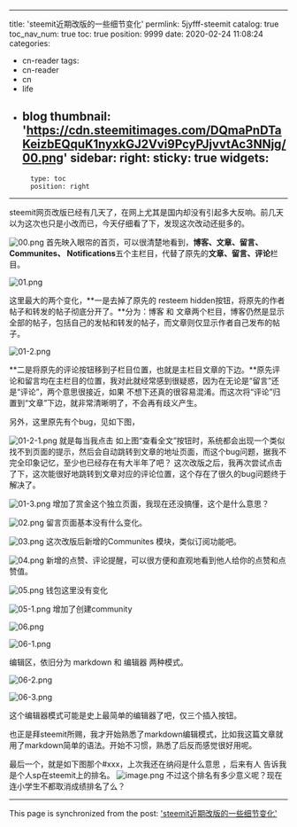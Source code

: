 
---
title: 'steemit近期改版的一些细节变化'
permlink: 5jyfff-steemit
catalog: true
toc_nav_num: true
toc: true
position: 9999
date: 2020-02-24 11:08:24
categories:
- cn-reader
tags:
- cn-reader
- cn
- life
- blog
thumbnail: 'https://cdn.steemitimages.com/DQmaPnDTaKeizbEQquK1nyxkGJ2Vvi9PcyPJjvvtAc3NNjg/00.png'
sidebar:
    right:
        sticky: true
widgets:
    -
        type: toc
        position: right
---


steemit网页改版已经有几天了，在网上尤其是国内却没有引起多大反响。前几天以为这次也只是小改而已，今天仔细看了下，发现这次改动还挺多的。

![00.png](https://cdn.steemitimages.com/DQmaPnDTaKeizbEQquK1nyxkGJ2Vvi9PcyPJjvvtAc3NNjg/00.png)
首先映入眼帘的首页，可以很清楚地看到，**博客、文章、留言、Communites、 Notifications**五个主栏目，代替了原先的**文章、留言、评论**栏目。

![01.png](https://cdn.steemitimages.com/DQmfQ1mbzywrW8veYobnEwBuA9wLF1f49e1YuxBk8f1Qemm/01.png)

这里最大的两个变化，**一是去掉了原先的 resteem hidden按钮，将原先的作者帖子和转发的帖子彻底分开了。**分为：博客 和 文章两个栏目，博客仍然是显示全部的帖子，包括自己的发帖和转发的帖子，而文章则仅显示作者自己发布的帖子。


![01-2.png](https://cdn.steemitimages.com/DQmTGCmfmupdPaHFqQ9L4qSZk5yuVRzhEs6evfiVXT765KJ/01-2.png)

**二是将原先的评论按钮移到子栏目位置，也就是主栏目文章的下边。**原先评论和留言均在主栏目的位置，我对此就经常感到很疑惑，因为在无论是“留言”还是“评论”，两个意思很接近，如果 不想下还真的很容易混淆。而这次将“评论”归置到“文章”下边，就非常清晰明了，不会再有歧义产生。

另外，这里原先有个bug，见如下图，

![01-2-1.png](https://cdn.steemitimages.com/DQmXRbQqZBDcfamCrid6DRH4KGqYgkvWsVSqcKE7FKwZQ4m/01-2-1.png)
就是每当我点击 如上图“查看全文”按钮时，系统都会出现一个类似找不到页面的提示，然后会自动跳转到文章的地址页面，而这个bug问题，据我不完全印象记忆，至少也已经存在有大半年了吧？
这次改版之后，我再次尝试点击了下，这次能很好地跳转到文章对应的评论位置，这个存在了很久的bug问题终于解决了。


![01-3.png](https://cdn.steemitimages.com/DQmdj7S3XMmb2LZq4Vnmr8rJ1WAsKcaf4kcADbbrHouxR5W/01-3.png)
增加了赏金这个独立页面，我现在还没搞懂，这个是什么意思？


![02.png](https://cdn.steemitimages.com/DQmcwM2kP1vaXptKQx7EEBeqT3XKM6zRbjg3LCeuiNt3LNy/02.png)
留言页面基本没有什么变化。


![03.png](https://cdn.steemitimages.com/DQmTY7cWV7id8FMwkVEQPuzvfDi3H22vGM6kW1ZX6ZnB3cH/03.png)
这次改版后新增的Communites 模块，类似订阅功能吧。


![04.png](https://cdn.steemitimages.com/DQmRU27UoMEqjvFAWB68SxG6YfNanyUwzAcSA5Co3VhLGLe/04.png)
新增的点赞、评论提醒，可以很方便和直观地看到他人给你的点赞和点赞值。


![05.png](https://cdn.steemitimages.com/DQmRRYTi8k5uPUeJEwVJ4HKAvUuVwPPqKgGTSoZdV73n32J/05.png)
钱包这里没有变化


![05-1.png](https://cdn.steemitimages.com/DQmdHAzRmRbQpNVb6RF7mW8VFJAQKPdALZk1v6pZaVmXabR/05-1.png)
增加了创建community


![06.png](https://cdn.steemitimages.com/DQmXXreCvDneAS2JaebWrE7BMLQw5XPH9AGUvwJ8MWuXL2N/06.png)

![06-1.png](https://cdn.steemitimages.com/DQmQmv6WDmJKHX2K4wS38tMy48Xq1vWqz326hezThapH7JC/06-1.png)

编辑区，依旧分为 markdown 和 编辑器 两种模式。

![06-2.png](https://cdn.steemitimages.com/DQmYwLCpgqtyP3oCmqWJi7JoUUu6UD2Kjz6sCQe8ZbQ6VPx/06-2.png)


![06-3.png](https://cdn.steemitimages.com/DQmXrcfs8CfGXozkCqo6kgVAJXXQ6msGeNXJiAWDsfdCb6y/06-3.png)

这个编辑器模式可能是史上最简单的编辑器了吧，仅三个插入按钮。

也正是拜steemit所赐，我才开始熟悉了markdown编辑模式，比如我这篇文章就用了markdown简单的语法。开始不习惯，熟悉了后反而感觉很好用呢。

最后一个，就是如下图那个#xxx，上次我还在纳闷是什么意思 ，后来有人 告诉我是个人sp在steemit上的排名。
![image.png](https://cdn.steemitimages.com/DQmdAyns71jGFu5JCHE6pCcuF7QHjAXMw8vWuejeqrkHxAM/image.png)
不过这个排名有多少意义呢？现在连小学生不都取消成绩排名了么？

- - -

This page is synchronized from the post: ['steemit近期改版的一些细节变化'](https://steemit.com/@rivalhw/5jyfff-steemit)
